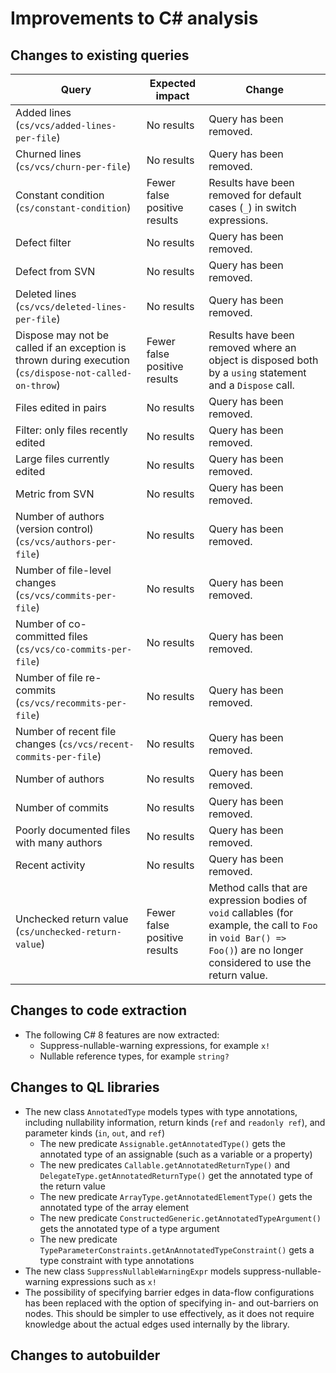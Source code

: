 # Improvements to C# analysis

## Changes to existing queries

| **Query**                    | **Expected impact**    | **Change**                        |
|------------------------------|------------------------|-----------------------------------|
| Added lines (`cs/vcs/added-lines-per-file`) | No results | Query has been removed. |
| Churned lines (`cs/vcs/churn-per-file`) | No results | Query has been removed. |
| Constant condition (`cs/constant-condition`) | Fewer false positive results | Results have been removed for default cases (`_`) in switch expressions. |
| Defect filter | No results | Query has been removed. |
| Defect from SVN | No results | Query has been removed. |
| Deleted lines (`cs/vcs/deleted-lines-per-file`) | No results | Query has been removed. |
| Dispose may not be called if an exception is thrown during execution (`cs/dispose-not-called-on-throw`) | Fewer false positive results | Results have been removed where an object is disposed both by a `using` statement and a `Dispose` call. |
| Files edited in pairs | No results | Query has been removed. |
| Filter: only files recently edited | No results | Query has been removed. |
| Large files currently edited | No results | Query has been removed. |
| Metric from SVN | No results | Query has been removed. |
| Number of authors (version control) (`cs/vcs/authors-per-file`) | No results | Query has been removed. |
| Number of file-level changes (`cs/vcs/commits-per-file`) | No results | Query has been removed. |
| Number of co-committed files (`cs/vcs/co-commits-per-file`) | No results | Query has been removed. |
| Number of file re-commits (`cs/vcs/recommits-per-file`) | No results | Query has been removed. |
| Number of recent file changes (`cs/vcs/recent-commits-per-file`) | No results | Query has been removed. |
| Number of authors | No results | Query has been removed. |
| Number of commits | No results | Query has been removed. |
| Poorly documented files with many authors | No results | Query has been removed. |
| Recent activity | No results | Query has been removed. |
| Unchecked return value (`cs/unchecked-return-value`) | Fewer false positive results | Method calls that are expression bodies of `void` callables (for example, the call to `Foo` in `void Bar() => Foo()`) are no longer considered to use the return value. |

## Changes to code extraction

* The following C# 8 features are now extracted:
  - Suppress-nullable-warning expressions, for example `x!`
  - Nullable reference types, for example `string?`

## Changes to QL libraries

* The new class `AnnotatedType` models types with type annotations, including nullability information, return kinds (`ref` and `readonly ref`), and parameter kinds (`in`, `out`, and `ref`)
  - The new predicate `Assignable.getAnnotatedType()` gets the annotated type of an assignable (such as a variable or a property)
  - The new predicates `Callable.getAnnotatedReturnType()` and `DelegateType.getAnnotatedReturnType()` get the annotated type of the return value
  - The new predicate `ArrayType.getAnnotatedElementType()` gets the annotated type of the array element
  - The new predicate `ConstructedGeneric.getAnnotatedTypeArgument()` gets the annotated type of a type argument
  - The new predicate `TypeParameterConstraints.getAnAnnotatedTypeConstraint()` gets a type constraint with type annotations
* The new class `SuppressNullableWarningExpr` models suppress-nullable-warning expressions such as `x!`
* The possibility of specifying barrier edges in data-flow configurations has
  been replaced with the option of specifying in- and out-barriers on nodes.
  This should be simpler to use effectively, as it does not require knowledge
  about the actual edges used internally by the library.

## Changes to autobuilder
